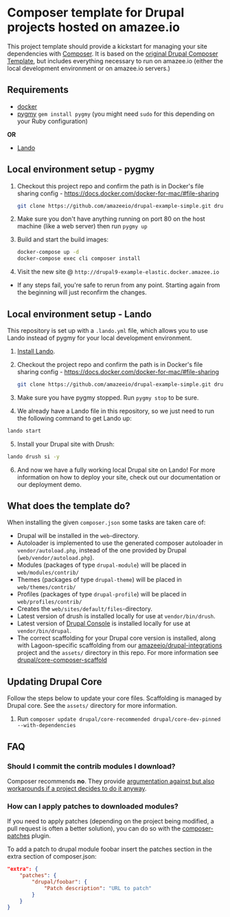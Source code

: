 # Composer template for Drupal projects hosted on amazee.io

This project template should provide a kickstart for managing your site
dependencies with [Composer](https://getcomposer.org/). It is based on the [original Drupal Composer Template](https://github.com/drupal-composer/drupal-project), but includes everything necessary to run on amazee.io (either the local development environment or on amazee.io servers.)

## Requirements

* [docker](https://docs.docker.com/install/)
* [pygmy](https://pygmy.readthedocs.io/) `gem install pygmy` (you might need `sudo` for this depending on your Ruby configuration)

**OR**

* [Lando](https://docs.lando.dev/basics/installation.html#system-requirements)

## Local environment setup - pygmy

1. Checkout this project repo and confirm the path is in Docker's file sharing config - https://docs.docker.com/docker-for-mac/#file-sharing

    ```bash
    git clone https://github.com/amazeeio/drupal-example-simple.git drupal9-lagoon && cd $_
    ```

2. Make sure you don't have anything running on port 80 on the host machine (like a web server) then run `pygmy up`

3. Build and start the build images:

    ```bash
    docker-compose up -d
    docker-compose exec cli composer install
    ```

4. Visit the new site @ `http://drupal9-example-elastic.docker.amazee.io`

* If any steps fail, you're safe to rerun from any point.
Starting again from the beginning will just reconfirm the changes.

## Local environment setup - Lando

This repository is set up with a `.lando.yml` file, which allows you to use Lando instead of pygmy for your local development environment.

1. [Install Lando](https://docs.lando.dev/basics/installation.html#system-requirements).

2. Checkout the project repo and confirm the path is in Docker's file sharing config - https://docs.docker.com/docker-for-mac/#file-sharing

    ```bash
    git clone https://github.com/amazeeio/drupal-example-simple.git drupal9-lagoon && cd $_
    ```

3. Make sure you have pygmy stopped. Run `pygmy stop` to be sure.

4. We already have a Lando file in this repository, so we just need to run the following command to get Lando up:

 ```bash
lando start
```

5. Install your Drupal site with Drush:

```bash
lando drush si -y
```

6. And now we have a fully working local Drupal site on Lando! For more information on how to deploy your site, check out our documentation or our deployment demo.

## What does the template do?

When installing the given `composer.json` some tasks are taken care of:

* Drupal will be installed in the `web`-directory.
* Autoloader is implemented to use the generated composer autoloader in `vendor/autoload.php`,
  instead of the one provided by Drupal (`web/vendor/autoload.php`).
* Modules (packages of type `drupal-module`) will be placed in `web/modules/contrib/`
* Themes (packages of type `drupal-theme`) will be placed in `web/themes/contrib/`
* Profiles (packages of type `drupal-profile`) will be placed in `web/profiles/contrib/`
* Creates the `web/sites/default/files`-directory.
* Latest version of drush is installed locally for use at `vendor/bin/drush`.
* Latest version of [Drupal Console](http://www.drupalconsole.com) is installed locally for use at `vendor/bin/drupal`.
* The correct scaffolding for your Drupal core version is installed, along with Lagoon-specific scaffolding from our [amazeeio/drupal-integrations](https://github.com/amazeeio/drupal-integrations) project and the `assets/` directory in this repo.  For more information see [drupal/core-composer-scaffold](https://github.com/drupal/core-composer-scaffold)

## Updating Drupal Core

Follow the steps below to update your core files. Scaffolding is managed by Drupal core. See the `assets/` directory for more information. 

1. Run `composer update drupal/core-recommended drupal/core-dev-pinned --with-dependencies`

## FAQ

### Should I commit the contrib modules I download?

Composer recommends **no**. They provide [argumentation against but also
workarounds if a project decides to do it anyway](https://getcomposer.org/doc/faqs/should-i-commit-the-dependencies-in-my-vendor-directory.md).

### How can I apply patches to downloaded modules?

If you need to apply patches (depending on the project being modified, a pull
request is often a better solution), you can do so with the
[composer-patches](https://github.com/cweagans/composer-patches) plugin.

To add a patch to drupal module foobar insert the patches section in the extra
section of composer.json:

```json
"extra": {
    "patches": {
        "drupal/foobar": {
            "Patch description": "URL to patch"
        }
    }
}
```
